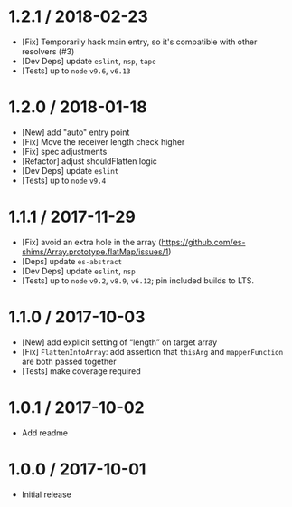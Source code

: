 # 1.2.1 / 2018-02-23

- [Fix] Temporarily hack main entry, so it's compatible with other resolvers (#3)
- [Dev Deps] update `eslint`, `nsp`, `tape`
- [Tests] up to `node` `v9.6`, `v6.13`

# 1.2.0 / 2018-01-18

- [New] add "auto" entry point
- [Fix] Move the receiver length check higher
- [Fix] spec adjustments
- [Refactor] adjust shouldFlatten logic
- [Dev Deps] update `eslint`
- [Tests] up to `node` `v9.4`

# 1.1.1 / 2017-11-29

- [Fix] avoid an extra hole in the array (https://github.com/es-shims/Array.prototype.flatMap/issues/1)
- [Deps] update `es-abstract`
- [Dev Deps] update `eslint`, `nsp`
- [Tests] up to `node` `v9.2`, `v8.9`, `v6.12`; pin included builds to LTS.

# 1.1.0 / 2017-10-03

- [New] add explicit setting of “length” on target array
- [Fix] `FlattenIntoArray`: add assertion that `thisArg` and `mapperFunction` are both passed together
- [Tests] make coverage required

# 1.0.1 / 2017-10-02

- Add readme

# 1.0.0 / 2017-10-01

- Initial release
